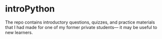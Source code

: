 # introPython
The repo contains introductory questions, quizzes, and practice materials that I had made for one of my former private students— it may be useful to new learners.
